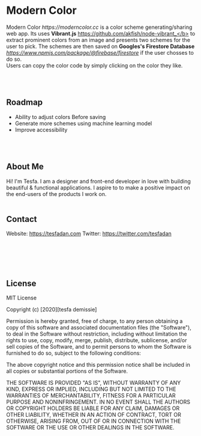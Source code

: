 # Modern Color

Modern Color _https://moderncolor.cc_ is a color scheme generating/sharing web app. Its uses **Vibrant.js** https://github.com/akfish/node-vibrant_</b> to extract prominent colors from an image and presents two schemes for the user to pick. The schemes are then saved on **Googles's Firestore Database** _https://www.npmjs.com/package/@firebase/firestore_ if the user chosses to do so.
<br>
Users can copy the color code by simply clicking on the color they like.

<br><br>

## Roadmap

- Ability to adjust colors Before saving
- Generate more schemes using machine learning model
- Improve accessibility

<br><br>

## About Me

Hi! I'm Tesfa. I am a designer and front-end developer in love with building beautiful & functional applications. I aspire to to make a positive impact on the end-users of the products I work on.
<br><br>

## Contact

Website: https://tesfadan.com
Twitter: https://twitter.com/tesfadan

<br><br>
<br><br>

## License

MIT License

Copyright (c) [2020][tesfa demissie]

Permission is hereby granted, free of charge, to any person obtaining a copy
of this software and associated documentation files (the "Software"), to deal
in the Software without restriction, including without limitation the rights
to use, copy, modify, merge, publish, distribute, sublicense, and/or sell
copies of the Software, and to permit persons to whom the Software is
furnished to do so, subject to the following conditions:

The above copyright notice and this permission notice shall be included in all
copies or substantial portions of the Software.

THE SOFTWARE IS PROVIDED "AS IS", WITHOUT WARRANTY OF ANY KIND, EXPRESS OR
IMPLIED, INCLUDING BUT NOT LIMITED TO THE WARRANTIES OF MERCHANTABILITY,
FITNESS FOR A PARTICULAR PURPOSE AND NONINFRINGEMENT. IN NO EVENT SHALL THE
AUTHORS OR COPYRIGHT HOLDERS BE LIABLE FOR ANY CLAIM, DAMAGES OR OTHER
LIABILITY, WHETHER IN AN ACTION OF CONTRACT, TORT OR OTHERWISE, ARISING FROM,
OUT OF OR IN CONNECTION WITH THE SOFTWARE OR THE USE OR OTHER DEALINGS IN THE
SOFTWARE.
